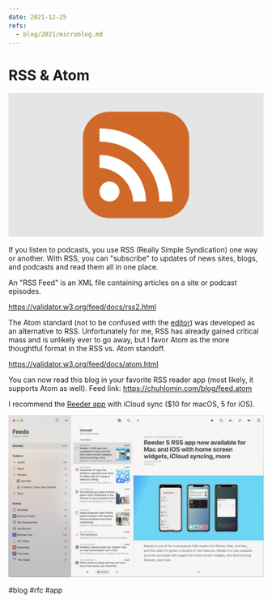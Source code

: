 ```yaml
---
date: 2021-12-25
refs:
  - blog/2021/microblog.md
---
```


# RSS & Atom

![RSS icon](../2021/rss.png)

If you listen to podcasts, you use RSS (Really Simple Syndication) one way or another. With RSS, you can "subscribe" to updates of news sites, blogs, and podcasts and read them all in one place.

An "RSS Feed" is an XML file containing articles on a site or podcast episodes.

https://validator.w3.org/feed/docs/rss2.html

The Atom standard (not to be confused with the [editor](https://github.com/atom/atom)) was developed as an alternative to RSS. Unfortunately for me, RSS has already gained critical mass and is unlikely ever to go away, but I favor Atom as the more thoughtful format in the RSS vs. Atom standoff.

https://validator.w3.org/feed/docs/atom.html

You can now read this blog in your favorite RSS reader app (most likely, it supports Atom as well). Feed link: https://chuhlomin.com/blog/feed.atom

I recommend the [Reeder app](https://reeder.app) with iCloud sync ($10 for macOS, 5 for iOS).

![Reeder for macOS](../2021/reeder.png)

#blog #rfc #app

